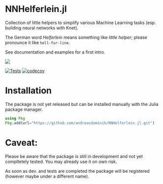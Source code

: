 # NNHelferlein.jl
Collection of little helpers to simplify various Machine Learning tasks
(esp. building neural networks with Knet).

The German word *Helferlein* means something like *little helper*;
please pronounce it like `hell-fur-line`.

See documentation and examples for a first intro.

<!---
[![](https://img.shields.io/badge/docs-stable-blue.svg)](https://andreasdominik.github.io/NNHelferlein.jl/stable)
--->
[![](https://img.shields.io/badge/docs-latest-blue.svg)](https://andreasdominik.github.io/NNHelferlein.jl/dev)
<!--
CI badge
[![Build Status](https://travis-ci.org/andreasdominik/NNHelferlein.jl.svg?branch=main)](https://travis-ci.org/andreasdominik/NNHelferlein.jl)
-->
[![Tests](https://github.com/andreasdominik/NNHelferlein.jl/actions/workflows/run_tests.yml/badge.svg)](https://github.com/andreasdominik/NNHelferlein.jl/actions/workflows/run_tests.yml) [![codecov](https://codecov.io/gh/andreasdominik/NNHelferlein.jl/branch/main/graph/badge.svg?token=9R12TMSKP1)](https://codecov.io/gh/andreasdominik/NNHelferlein.jl)

<!---
[![codecov.io](http://codecov.io/github/andreasdominik/NNHelferlein.jl/coverage.svg?branch=master)](http://codecov.io/github/andreasdominik/NNHelferlein.jl?branch=master)
[![Coverage Status](https://coveralls.io/repos/github/LiScI-Lab/SOM.jl/badge.svg?branch=master)](https://coveralls.io/github/LiScI-Lab/SOM.jl?branch=master)
--->


# Installation

The package is not yet released but can be installed manually with the Julia
package manager.

```Julia
using Pkg
Pkg.add(url="https://github.com/andreasdominik/NNHelferlein.jl.git")
```

<!---
Due to a backwards incompatibility with the dependency `AutoGrad.jl`, it is
currently necessary to manually install the latest version of AutoGrad.jl instead
of the released version 1.2.4 to be used with NNHelferlein:

```Julia
using Pkg
Pkg.add(url="https://github.com/andreasdominik/NNHelferlein.jl.git")
Pgk.add(url="https://github.com/denizyuret/AutoGrad.jl.git")
```
--->


# Caveat:
Please be aware that the package is still in development and
not yet compltetely tested. You may already use it on own risk.


As soon as dev. and tests are completed the package will be
registered (however maybe under a different name).

